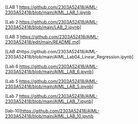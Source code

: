 [LAB 1 https://github.com/2303A52418/AIML-2303A52418/blob/main/AIML_LAB_1.ipynb

[Lab 2 https://github.com/2303A52418/AIML-2303A52418/blob/main/LAB_2.ipynb]

[LAB 3 https://github.com/2303A52418/AIML-2303A52418/edit/main/README.md]

[LAB 4https://github.com/2303A52418/AIML-2303A52418/blob/main/AIML_Lab04_Linear_Regression.ipynb]

[Lab 6 https://github.com/2303A52418/AIML-2303A52418/blob/main/AIML_LAB_6.ipynb]

[Lab 5  https://github.com/2303A52418/AIML-2303A52418/blob/main/AIML_LAB_5.ipynb]

[Lab 7 https://github.com/2303A52418/AIML-2303A52418/blob/main/AIML_LAB_7.ipynb]

[lab-10]https://github.com/2303A52418/AIML-2303A52418/blob/main/AIML_LAB_10.ipynb
